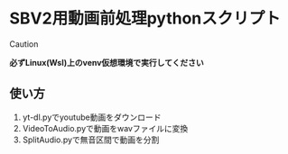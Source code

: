 # SBV2用動画前処理pythonスクリプト

> [!CAUTION]
> **必ずLinux(Wsl)上のvenv仮想環境で実行してください**

## 使い方
1. yt-dl.pyでyoutube動画をダウンロード
2. VideoToAudio.pyで動画をwavファイルに変換
3. SplitAudio.pyで無音区間で動画を分割
